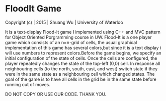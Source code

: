 # FloodIt Game 

Copyright (c) | 2015 | Shuang Wu | University of Waterloo 


It is a text-display Flood-It game I implemented using C++ and MVC pattern for Object Oriented Porgramming course in UW. Flood-It is a one player game which consists of an n×n-grid of cells, the usual graphical implementation of this game has several colors,but since it is a text display i will use numbers to represent colors.Before the game begins, we specify an initial configuration of the state of cells. Once the cells are configured, the player repeatedly changes the state of the top-left (0,0) cell. In response all neighbouring cells (to the north, south, east, and west) switch state if they were in the same state as a neighbouring cell which changed states. The goal of the game is to have all cells in the grid be in the same state before running out of moves.


DO NOT COPY OR USE OUR CODE. THANK YOU.


